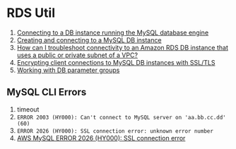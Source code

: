 ﻿# RDS Util

1. [Connecting to a DB instance running the MySQL database engine](https://docs.aws.amazon.com/AmazonRDS/latest/UserGuide/USER_ConnectToInstance.html)
1. [Creating and connecting to a MySQL DB instance](https://docs.aws.amazon.com/AmazonRDS/latest/UserGuide/CHAP_GettingStarted.CreatingConnecting.MySQL.html)
1. [How can I troubleshoot connectivity to an Amazon RDS DB instance that uses a public or private subnet of a VPC?](https://repost.aws/knowledge-center/rds-connectivity-instance-subnet-vpc)
1. [Encrypting client connections to MySQL DB instances with SSL/TLS](https://docs.aws.amazon.com/AmazonRDS/latest/UserGuide/mysql-ssl-connections.html#USER_ConnectToInstanceSSL.CLI)
1. [Working with DB parameter groups](https://docs.aws.amazon.com/AmazonRDS/latest/UserGuide/USER_WorkingWithDBInstanceParamGroups.html#USER_WorkingWithParamGroups.Listing)



## MySQL CLI Errors

1. timeout
1. `ERROR 2003 (HY000): Can't connect to MySQL server on 'aa.bb.cc.dd' (60)`
1. `ERROR 2026 (HY000): SSL connection error: unknown error number`
  1. [AWS MySQL ERROR 2026 (HY000): SSL connection error](https://serverfault.com/questions/740826/aws-mysql-error-2026-hy000-ssl-connection-error)
